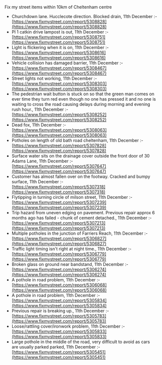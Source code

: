 Fix my street items within 10km of Cheltenham centre

<!-- fix_marker starts -->

- Churchdown lane. Hucclecote direction. Blocked drain, 11th December :- [https://www.fixmystreet.com/report/5308828](https://www.fixmystreet.com/report/5308828)
- Pl 1 catkin drive lampost is out, 11th December :- [https://www.fixmystreet.com/report/5308751](https://www.fixmystreet.com/report/5308751)
- Light is flickering when it is on, 11th December :- [https://www.fixmystreet.com/report/5308616](https://www.fixmystreet.com/report/5308616)
- Vehicle collision has damaged barrier, 11th December :- [https://www.fixmystreet.com/report/5308467](https://www.fixmystreet.com/report/5308467)
- Street lights not working, 11th December :- [https://www.fixmystreet.com/report/5308303](https://www.fixmystreet.com/report/5308303)
- The pedestrian wait button is stuck on so that the green man comes on ever time they turn red even though no one has pressed it and no one is waiting to cross the road causing delays during morning and evening rush hour., 11th December :- [https://www.fixmystreet.com/report/5308252](https://www.fixmystreet.com/report/5308252)
- Dead fox, 11th December :- [https://www.fixmystreet.com/report/5308063](https://www.fixmystreet.com/report/5308063)
- Potholes on length of old bath road cheltenham, 11th December :- [https://www.fixmystreet.com/report/5307828](https://www.fixmystreet.com/report/5307828)
- Surface water sits on the drainage cover outside the front door of 30 Adams Lane, 11th December :- [https://www.fixmystreet.com/report/5307647](https://www.fixmystreet.com/report/5307647)
- Customer has almost fallen over on the footway. Cracked and bumpy surface, 11th December :- [https://www.fixmystreet.com/report/5307318](https://www.fixmystreet.com/report/5307318)
- Flytipping in turning circle of milson street, 11th December :- [https://www.fixmystreet.com/report/5307239](https://www.fixmystreet.com/report/5307239)
- Trip hazard from uneven edging on pavement. Previous repair approx 6 months ago has failed - chunk of cement detached., 11th December :- [https://www.fixmystreet.com/report/5307213](https://www.fixmystreet.com/report/5307213)
- Multiple potholes in the junction of Farriers Reach, 11th December :- [https://www.fixmystreet.com/report/5306827](https://www.fixmystreet.com/report/5306827)
- Traffic light timing isn't right at night time., 11th December :- [https://www.fixmystreet.com/report/5306779](https://www.fixmystreet.com/report/5306779)
- Broken glass on ground near bandstand, 11th December :- [https://www.fixmystreet.com/report/5306274](https://www.fixmystreet.com/report/5306274)
- A pothole in road problem, 11th December :- [https://www.fixmystreet.com/report/5306068](https://www.fixmystreet.com/report/5306068)
- A pothole in road problem, 11th December :- [https://www.fixmystreet.com/report/5305834](https://www.fixmystreet.com/report/5305834)
- Previous repair is breaking up., 11th December :- [https://www.fixmystreet.com/report/5305783](https://www.fixmystreet.com/report/5305783)
- Loose/rattling cover/ironwork problem, 11th December :- [https://www.fixmystreet.com/report/5305833](https://www.fixmystreet.com/report/5305833)
- Large pothole in the middle of the road, very difficult to avoid as cars are usually parked parked, 11th December :- [https://www.fixmystreet.com/report/5305451](https://www.fixmystreet.com/report/5305451)

<!-- fix_marker ends -->